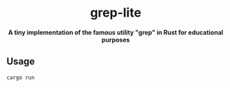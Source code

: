 <div>
  <h1 align="center">grep-lite</h1>
  <h4 align="center">
    A tiny implementation of the famous utility "grep" in Rust for educational purposes
  </h4>
</div>

## Usage

```bash
cargo run
```
